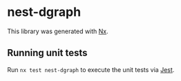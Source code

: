 # nest-dgraph

This library was generated with [Nx](https://nx.dev).

## Running unit tests

Run `nx test nest-dgraph` to execute the unit tests via [Jest](https://jestjs.io).
